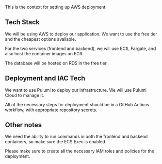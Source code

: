 This is the context for setting up AWS deployment.

## Tech Stack

We will be using AWS to deploy our application. We want to use the free tier and the cheapest options available.

For the two services (frontend and backend), we will use ECS, Fargate, and also host the container images on ECR.

The database will be hosted on RDS in the free tier.

## Deployment and IAC Tech

We want to use Pulumi to deploy our infrastructure. We will use Pulumi Cloud to manage it. 

All of the necessary steps for deployment should be in a GitHub Actions workflow, with appropriate repository secrets.

## Other notes

We need the ability to run commands in both the frontend and backend containers, so make sure the ECS Exec is enabled.

Please make sure to create all the necessary IAM roles and policies for the deployment.